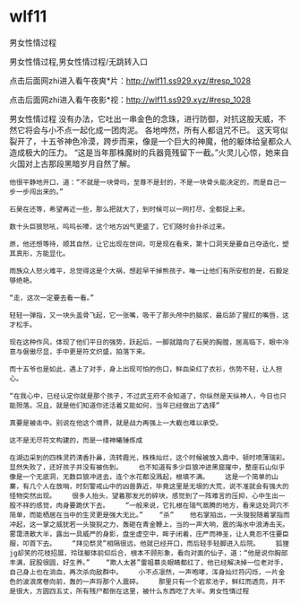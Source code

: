 # wlf11
男女性情过程

男女性情过程,男女性情过程/无跳转入口

点击后面网zhi进入看午夜爽*片：http://wlf11.ss929.xyz/#resp_1028

点击后面网zhi进入看午夜影*视：http://wlf11.ss929.xyz/#resp_1028

男女性情过程    没有办法，它吐出一串金色的念珠，进行防御，对抗这股天威，不然它将会与小不点一起化成一团肉泥。    各地哗然，所有人都诅咒不已。    这天穹似裂开了，十五爷神色冷漠，跨步而来，像是一个巨大的神魔，他的躯体给皇都众人造成极大的压力。    “这是当年那株魔树的兵器竟残留下一截。”火灵儿心惊，她来自火国对上古那段黑暗岁月自然了解。

    他很平静地开口，道：“不就是一块骨吗，至尊不是封的，不是一块骨头能决定的，而是自己一步一步闯出来的。”

    石昊在还等，希望再近一些，那么把就大了，到时候可以一网打尽，全都捉上来。

    数十头巨狼怒吼，呜呜长嚎，这个地方凶气更盛了，它们随时会扑杀过来。

    原，他还想等待，顺其自然，让它出现在世间，可是现在看来，第十口洞天是要自己夺造化，塑其真形，方能显化。

    雨族众人怒火难平，总觉得这是个大祸，想趁早干掉熊孩子。唯一让他们有所安慰的是，石毅足够绝艳。

    “走，这次一定要去看一看。”

    轻轻一弹指，又一块头盖骨飞起，它一张嘴，吸干了那头颅中的脑浆，最后舔了猩红的嘴唇，这才松手。

    现在这种作风，体现了他们平日的强势，跃起后，一脚就踏向了石昊的胸膛，居高临下，眼中冷意与倨傲尽显，手中更是符文炽盛，拍落下来。

    而十五爷也是如此，遇上了对手，身上出现可怕的伤口，鲜血染红了衣衫，伤势不轻，让人担心。

    “在我心中，已经认定你就是那个孩子，不过武王府不会知道了，你纵然是天纵神人，今日也只能殒落。况且，就是他们知道你还活着又能如何，当年已经做出了选择”

    真要是被击中。别说在他这个境界，就是战力再强上一大截也难以承受。

    这不是无尽符文构建的，而是一缕神曦锤炼成

    在湖边采到的四株灵药清香扑鼻，流转霞光，株株灿烂，这个时候被放入鼎中，顿时喷薄瑞彩。    显然失败了，还好孩子并没有被伤到。    也不知道有多少巨狼冲进黑窟窿中，整座石山似乎像是一个无底洞，无数巨狼冲进去，连个水花都没溅起，根填不满。    这是一个简单的山寨，有几个人在放哨，时刻警戒山中的凶兽靠近，毕竟这里是无垠的大荒，说不准就会有强大的怪物突然出现。    很多人抬头，望着那发光的碎块，感觉到了一阵难言的压抑，心中生出一股不祥的感觉，肉身要跪伏下去。    “一般来说，它扎根在瑞气蒸腾的地方，看来这处洞穴不简单，而能栖居在当中的生灵更是强大无比。”    “杀”    他右掌拍出，一头狻猊随着掌指而冲起，这一掌之威犹若一头狻猊之力，轰砸在青金鞭上，当的一声大响，震的海水中浪涛击天。    雾霭溃散大半，露出一具威严的身影，盘坐虚空中，眸子闭着，庄严而神圣，让人竟忍不住要臣服，叩首下去。    “拜见祭灵”相隔很远，他就已经开口，而后轻手轻脚进入后院。    狐狸jg却笑的花枝招展，玲珑躯体前仰后合，根本不顾形象，看向对面的仙子，道：“他是说你胸部丰满，屁股很圆，好生养。”    “欺人太甚”雷祖慕炎眼睛都红了，他已经解决掉一位老对手，自己身上也在淌血，再次杀向敌群中。    小不点凛然，一声咆哮，浑身灿烂符闪烁，一片金色的波浪席卷向前，轰的一声将那个人震碎。    那里只有一个岩浆池子，鲜红而透亮，并不是很大，方圆四五丈，所有残尸都倒在这里，被什么东西吃了大半。男女性情过程
